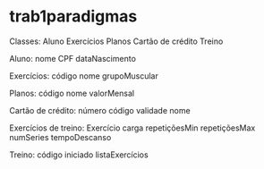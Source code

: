 # trab1paradigmas

Classes:
	Aluno
	Exercícios
	Planos
	Cartão de crédito
	Treino

Aluno:
	nome
	CPF
	dataNascimento

Exercícios:
	código
	nome
	grupoMuscular

Planos:
	código
	nome
	valorMensal

Cartão de crédito:
	número
	código
	validade
	nome

Exercícios de treino:
	Exercício
	carga
	repetiçõesMin
	repetiçõesMax
	numSeries
	tempoDescanso

Treino:
	código
	iniciado
	listaExercícios

